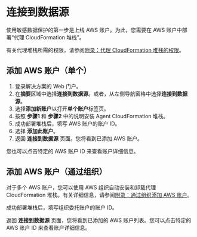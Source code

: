 # 连接到数据源
使用敏感数据保护的第一步是上线 AWS 账户。为此，您需要在 AWS 账户中部署“代理 CloudFormation 堆栈”。

有关代理堆栈所需的权限，请参阅[附录：代理 CloudFormation 堆栈的权限](appendix-agent-stack.md)。

## 添加 AWS 账户（单个）

1. 登录解决方案的 Web 门户。
2. 在**摘要**区域中选择**连接到数据源**。或者，从左侧导航窗格中选择**连接到数据源**。
3. 选择**添加新账户**以打开**单个账户**标签页。
4. 按照 **步骤1** 和 **步骤2** 中的说明安装 Agent CloudFormation 堆栈。
5. 成功部署堆栈后，填写 AWS 账户的账户 ID。
6. 选择 **添加此账户**。
7. 返回 **连接到数据源** 页面。您将看到已添加 AWS 账户。

您也可以点击特定的 AWS 账户 ID 来查看账户详细信息。

## 添加 AWS 账户（通过组织）
对于多个 AWS 账户，您可以使用 AWS 组织自动安装和卸载代理 CloudFormation 堆栈。有关详细信息，请参阅[附录：通过组织添加 AWS 账户](appendix-organization.md)。

成功部署堆栈后，填写组织委托账户的账户 ID。

返回 **连接到数据源** 页面，您将看到已添加的 AWS 账户列表。您可以点击特定的 AWS 账户 ID 来查看账户详细信息。